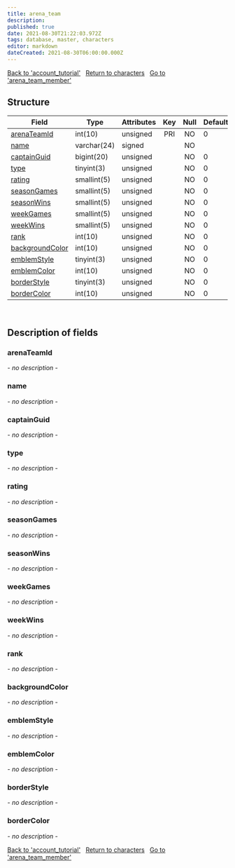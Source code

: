 ```yaml
---
title: arena_team
description: 
published: true
date: 2021-08-30T21:22:03.972Z
tags: database, master, characters
editor: markdown
dateCreated: 2021-08-30T06:00:00.000Z
---
```


<a href="https://trinitycore.info/de/database/master/characters/account_tutorial" class="mt-5 v-btn v-btn--depressed v-btn--flat v-btn--outlined theme--light v-size--default darkblue--text text--lighten-3"><span class="v-btn__content"><i aria-hidden="true" class="v-icon notranslate v-icon--left mdi mdi-arrow-left theme--light"></i><span>Back to 'account_tutorial'</span></span></a>&nbsp;&nbsp;&nbsp;<a href="https://trinitycore.info/de/database/master/characters/home" class="mt-5 v-btn v-btn--depressed v-btn--flat v-btn--outlined theme--light v-size--default darkblue--text text--lighten-3"><span class="v-btn__content"><i aria-hidden="true" class="v-icon notranslate v-icon--left mdi mdi-home-outline theme--light"></i><span>Return to characters</span></span></a>&nbsp;&nbsp;&nbsp;<a href="https://trinitycore.info/de/database/master/characters/arena_team_member" class="mt-5 v-btn v-btn--depressed v-btn--flat v-btn--outlined theme--light v-size--default darkblue--text text--lighten-3"><span class="v-btn__content"><span>Go to 'arena_team_member'</span><i aria-hidden="true" class="v-icon notranslate v-icon--right mdi mdi-arrow-right theme--light"></i></span></a>

## Structure

| Field | Type | Attributes | Key | Null | Default | Extra | Comment |
| --- | --- | --- | :---: | :---: | --- | --- | --- |
| [arenaTeamId](#arenateamid) | int(10) | unsigned | PRI | NO | 0 |  |  |
| [name](#name) | varchar(24) | signed |  | NO |  |  |  |
| [captainGuid](#captainguid) | bigint(20) | unsigned |  | NO | 0 |  |  |
| [type](#type) | tinyint(3) | unsigned |  | NO | 0 |  |  |
| [rating](#rating) | smallint(5) | unsigned |  | NO | 0 |  |  |
| [seasonGames](#seasongames) | smallint(5) | unsigned |  | NO | 0 |  |  |
| [seasonWins](#seasonwins) | smallint(5) | unsigned |  | NO | 0 |  |  |
| [weekGames](#weekgames) | smallint(5) | unsigned |  | NO | 0 |  |  |
| [weekWins](#weekwins) | smallint(5) | unsigned |  | NO | 0 |  |  |
| [rank](#rank) | int(10) | unsigned |  | NO | 0 |  |  |
| [backgroundColor](#backgroundcolor) | int(10) | unsigned |  | NO | 0 |  |  |
| [emblemStyle](#emblemstyle) | tinyint(3) | unsigned |  | NO | 0 |  |  |
| [emblemColor](#emblemcolor) | int(10) | unsigned |  | NO | 0 |  |  |
| [borderStyle](#borderstyle) | tinyint(3) | unsigned |  | NO | 0 |  |  |
| [borderColor](#bordercolor) | int(10) | unsigned |  | NO | 0 |  |  |
&nbsp;
## Description of fields

### arenaTeamId
*- no description -*
&nbsp;

### name
*- no description -*
&nbsp;

### captainGuid
*- no description -*
&nbsp;

### type
*- no description -*
&nbsp;

### rating
*- no description -*
&nbsp;

### seasonGames
*- no description -*
&nbsp;

### seasonWins
*- no description -*
&nbsp;

### weekGames
*- no description -*
&nbsp;

### weekWins
*- no description -*
&nbsp;

### rank
*- no description -*
&nbsp;

### backgroundColor
*- no description -*
&nbsp;

### emblemStyle
*- no description -*
&nbsp;

### emblemColor
*- no description -*
&nbsp;

### borderStyle
*- no description -*
&nbsp;

### borderColor
*- no description -*
&nbsp;

<a href="https://trinitycore.info/de/database/master/characters/account_tutorial" class="mt-5 v-btn v-btn--depressed v-btn--flat v-btn--outlined theme--light v-size--default darkblue--text text--lighten-3"><span class="v-btn__content"><i aria-hidden="true" class="v-icon notranslate v-icon--left mdi mdi-arrow-left theme--light"></i><span>Back to 'account_tutorial'</span></span></a>&nbsp;&nbsp;&nbsp;<a href="https://trinitycore.info/de/database/master/characters/home" class="mt-5 v-btn v-btn--depressed v-btn--flat v-btn--outlined theme--light v-size--default darkblue--text text--lighten-3"><span class="v-btn__content"><i aria-hidden="true" class="v-icon notranslate v-icon--left mdi mdi-home-outline theme--light"></i><span>Return to characters</span></span></a>&nbsp;&nbsp;&nbsp;<a href="https://trinitycore.info/de/database/master/characters/arena_team_member" class="mt-5 v-btn v-btn--depressed v-btn--flat v-btn--outlined theme--light v-size--default darkblue--text text--lighten-3"><span class="v-btn__content"><span>Go to 'arena_team_member'</span><i aria-hidden="true" class="v-icon notranslate v-icon--right mdi mdi-arrow-right theme--light"></i></span></a>

